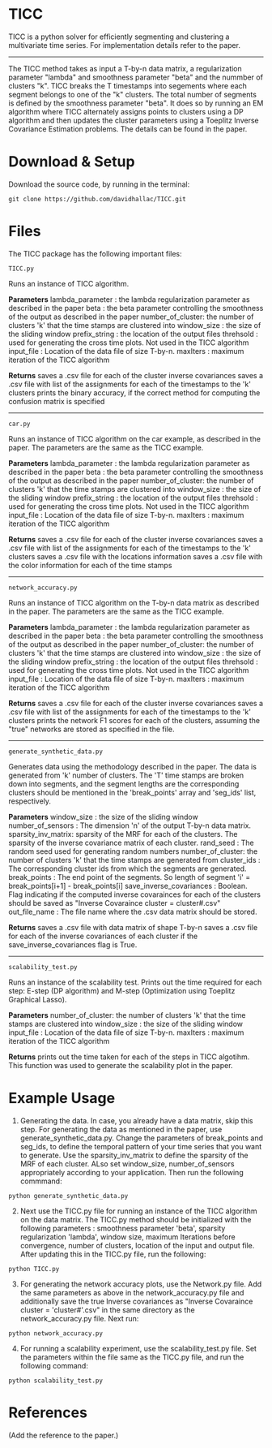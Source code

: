 # TICC
TICC is a python solver for efficiently segmenting and clustering a multivariate time series. For implementation details refer to the paper. 

----
The TICC method takes as input a T-by-n data matrix, a regularization parameter "lambda" and smoothness parameter "beta" and the nummber of clusters "k".  TICC breaks the T timestamps into segements where each segment belongs to one of the "k" clusters. The total number of segments is defined by the smoothness parameter "beta". It does so by running an EM algorithm where TICC alternately assigns points to clusters using a DP algorithm and then updates the cluster parameters using a Toeplitz Inverse Covariance Estimation problems. The details can be found in the paper.

Download & Setup
======================
Download the source code, by running in the terminal:
```
git clone https://github.com/davidhallac/TICC.git
```
Files 
======================
The TICC package has the following important files:
```
TICC.py
```
Runs an instance of TICC algorithm.

**Parameters**
lambda_parameter : the lambda regularization parameter as described in the paper
beta : the beta parameter controlling the smoothness of the output as described in the paper
number_of_cluster: the number of clusters 'k' that the time stamps are clustered into
window_size : the size of the sliding window
prefix_string : the location of the output files
threhsold : used for generating the cross time plots. Not used in the TICC algorithm
input_file : Location of the data file of size T-by-n.
maxIters : maximum iteration of the TICC algorithm


**Returns**
saves a .csv file for each of the cluster inverse covariances
saves a .csv file with list of the assignments for each of the timestamps to the 'k' clusters
prints the binary accuracy, if the correct method for computing the confusion matrix is specified

----

```
car.py
```
Runs an instance of TICC algorithm on the car example, as described in the paper. The parameters are the same as the TICC example.

**Parameters**
lambda_parameter : the lambda regularization parameter as described in the paper
beta : the beta parameter controlling the smoothness of the output as described in the paper
number_of_cluster: the number of clusters 'k' that the time stamps are clustered into
window_size : the size of the sliding window
prefix_string : the location of the output files
threhsold : used for generating the cross time plots. Not used in the TICC algorithm
input_file : Location of the data file of size T-by-n.
maxIters : maximum iteration of the TICC algorithm

**Returns**
saves a .csv file for each of the cluster inverse covariances
saves a .csv file with list of the assignments for each of the timestamps to the 'k' clusters
saves a .csv file with the locations information
saves a .csv file with the color information for each of the time stamps

----

```
network_accuracy.py
```
Runs an instance of TICC algorithm on the T-by-n data matrix as described in the paper. The parameters are the same as the TICC example.

**Parameters**
lambda_parameter : the lambda regularization parameter as described in the paper
beta : the beta parameter controlling the smoothness of the output as described in the paper
number_of_cluster: the number of clusters 'k' that the time stamps are clustered into
window_size : the size of the sliding window
prefix_string : the location of the output files
threhsold : used for generating the cross time plots. Not used in the TICC algorithm
input_file : Location of the data file of size T-by-n.
maxIters : maximum iteration of the TICC algorithm

**Returns**
saves a .csv file for each of the cluster inverse covariances
saves a .csv file with list of the assignments for each of the timestamps to the 'k' clusters
prints the network F1 scores for each of the clusters, assuming the "true" networks are stored as specified in the file.

----
```
generate_synthetic_data.py
```
Generates data using the methodology described in the paper. The data is generated from 'k' number of clusters. The 'T' time stamps are broken down into segments, and the segment lengths are the corresponding clusters should be mentioned in the 'break_points' array and 'seg_ids' list, respectively.

**Parameters**
window_size : the size of the sliding window
number_of_sensors : The dimension 'n' of the output T-by-n data matrix.
sparsity_inv_matrix: sparsity of the MRF for each of the clusters. The sparsity of the inverse covariance matrix of each cluster.
rand_seed : The random seed used for generating random numbers
number_of_cluster: the number of clusters 'k' that the time stamps are generated from
cluster_ids : The corresponding cluster ids from which the segments are generated.
break_points : The end point of the segments. So length of segment 'i' = break_points[i+1] - break_points[i]
save_inverse_covariances : Boolean. Flag indicating if the computed inverse covarainces for each of the clusters should be saved as "Inverse Covaraince cluster = cluster#.csv"
out_file_name : The file name where the .csv data matrix should be stored.

**Returns**
saves a .csv file with data matrix of shape T-by-n
saves a .csv file for each of the inverse covariances of each cluster if the save_inverse_covariances flag is True.

----
```
scalability_test.py
```
Runs an instance of the scalability test. Prints out the time required for each step: E-step (DP algorithm) and M-step (Optimization using Toeplitz Graphical Lasso).

**Parameters**
number_of_cluster: the number of clusters 'k' that the time stamps are clustered into
window_size : the size of the sliding window
input_file : Location of the data file of size T-by-n.
maxIters : maximum iteration of the TICC algorithm

**Returns**
prints out the time taken for each of the steps in TICC algotihm. This function was used to generate the scalability plot in the paper.



Example Usage
======================

  1. Generating the data. In case, you already have a data matrix, skip this step. For generating the data as mentioned in the paper, use generate_synthetic_data.py. Change the parameters of break_points and seg_ids, to define the temporal pattern of your time series that you want to generate. Use the sparsity_inv_matrix to define the sparsity of the MRF of each cluster. ALso set window_size, number_of_sensors appropriately according to your application. Then run the following commmand:

```
python generate_synthetic_data.py
```
  2. Next use the TICC.py file for running an instance of the TICC algorithm on the data matrix. The TICC.py method should be initialized with the following parameters : smoothness parameter 'beta', sparsity regularization 'lambda', window size, maximum Iterations before convergence, number of clusters, location of the input and output file. After updating this in the TICC.py file, run the following:
  
```
python TICC.py
```
  3. For generating the network accuracy plots, use the Network.py file. Add the same parameters as above in the network_accuracy.py file and additionally save the true Inverse covariances as "Inverse Covaraince cluster = 'cluster#'.csv" in the same directory as the network_accuracy.py file. Next run:
```
python network_accuracy.py
```
  4. For running a scalability experiment, use the scalability_test.py file. Set the parameters within the file same as the TICC.py file, and run the following command:
```
python scalability_test.py
```
  
References
==========
(Add the reference to the paper.)
